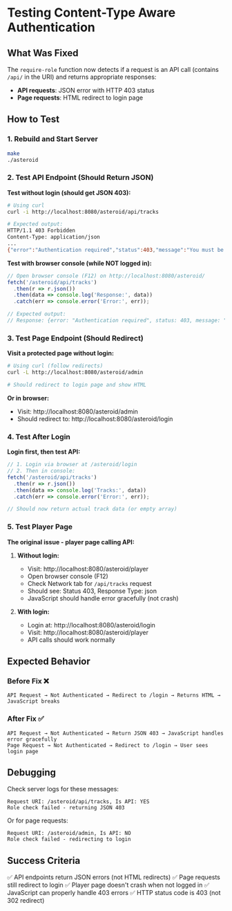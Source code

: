 # Testing Content-Type Aware Authentication

## What Was Fixed

The `require-role` function now detects if a request is an API call (contains `/api/` in the URI) and returns appropriate responses:
- **API requests**: JSON error with HTTP 403 status
- **Page requests**: HTML redirect to login page

## How to Test

### 1. Rebuild and Start Server

```bash
make
./asteroid
```

### 2. Test API Endpoint (Should Return JSON)

**Test without login (should get JSON 403):**

```bash
# Using curl
curl -i http://localhost:8080/asteroid/api/tracks

# Expected output:
HTTP/1.1 403 Forbidden
Content-Type: application/json
...
{"error":"Authentication required","status":403,"message":"You must be logged in with LISTENER role to access this resource"}
```

**Test with browser console (while NOT logged in):**

```javascript
// Open browser console (F12) on http://localhost:8080/asteroid/
fetch('/asteroid/api/tracks')
  .then(r => r.json())
  .then(data => console.log('Response:', data))
  .catch(err => console.error('Error:', err));

// Expected output:
// Response: {error: "Authentication required", status: 403, message: "..."}
```

### 3. Test Page Endpoint (Should Redirect)

**Visit a protected page without login:**

```bash
# Using curl (follow redirects)
curl -L http://localhost:8080/asteroid/admin

# Should redirect to login page and show HTML
```

**Or in browser:**
- Visit: http://localhost:8080/asteroid/admin
- Should redirect to: http://localhost:8080/asteroid/login

### 4. Test After Login

**Login first, then test API:**

```javascript
// 1. Login via browser at /asteroid/login
// 2. Then in console:
fetch('/asteroid/api/tracks')
  .then(r => r.json())
  .then(data => console.log('Tracks:', data))
  .catch(err => console.error('Error:', err));

// Should now return actual track data (or empty array)
```

### 5. Test Player Page

**The original issue - player page calling API:**

1. **Without login:**
   - Visit: http://localhost:8080/asteroid/player
   - Open browser console (F12)
   - Check Network tab for `/api/tracks` request
   - Should see: Status 403, Response Type: json
   - JavaScript should handle error gracefully (not crash)

2. **With login:**
   - Login at: http://localhost:8080/asteroid/login
   - Visit: http://localhost:8080/asteroid/player
   - API calls should work normally

## Expected Behavior

### Before Fix ❌
```
API Request → Not Authenticated → Redirect to /login → Returns HTML → JavaScript breaks
```

### After Fix ✅
```
API Request → Not Authenticated → Return JSON 403 → JavaScript handles error gracefully
Page Request → Not Authenticated → Redirect to /login → User sees login page
```

## Debugging

Check server logs for these messages:

```
Request URI: /asteroid/api/tracks, Is API: YES
Role check failed - returning JSON 403
```

Or for page requests:

```
Request URI: /asteroid/admin, Is API: NO
Role check failed - redirecting to login
```

## Success Criteria

✅ API endpoints return JSON errors (not HTML redirects)
✅ Page requests still redirect to login
✅ Player page doesn't crash when not logged in
✅ JavaScript can properly handle 403 errors
✅ HTTP status code is 403 (not 302 redirect)
